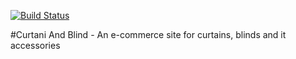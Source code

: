 [![Build Status](https://travis-ci.org/XROLE/curtainAndBlind.svg?branch=develop)](https://travis-ci.org/XROLE/curtainAndBlind)

#Curtani And Blind - An e-commerce site for curtains, blinds and it accessories
